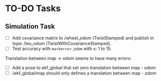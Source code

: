 # TO-DO Tasks

## Simulation Task

- [ ] Add covariance matrix to /wheel_odom (TwistStamped) and publish in topic /leo_odom (TwistWithCovarianceStamped).
- [ ] Test accuracy with `marker<x>_odom` with x: 1 to 15.

Translation between map -> odom seems to have many errors:
- [ ] Add a pose to ekf_global that set zero translation between map - odom
- [ ] /ekf_global/map should only defines a translation between map - odom